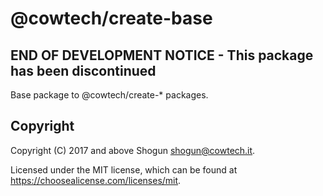 # @cowtech/create-base

## END OF DEVELOPMENT NOTICE - This package has been discontinued

Base package to @cowtech/create-\* packages.

## Copyright

Copyright (C) 2017 and above Shogun <shogun@cowtech.it>.

Licensed under the MIT license, which can be found at https://choosealicense.com/licenses/mit.
